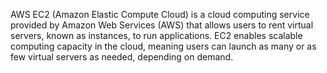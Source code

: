 AWS EC2 (Amazon Elastic Compute Cloud) is a cloud computing service provided by Amazon Web Services (AWS) that allows users to rent virtual servers, known as instances, to run applications. EC2 enables scalable computing capacity in the cloud, meaning users can launch as many or as few virtual servers as needed, depending on demand.